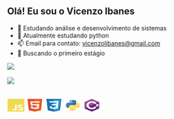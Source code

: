 ## Olá! Eu sou o Vicenzo Ibanes

- 🔭 Estudando análise e desenvolvimento de sistemas
- 🐍 Atualmente estudando python 
- 📫 Email para contato: vicenzolibanes@gmail.com
- 🔎 Buscando o primeiro estágio

<div>
  <img height="180em" src="https://github-readme-stats.vercel.app/api?username=vitibanes&show_icons=true&hide=contribs,prs&cache_seconds=86400&theme=dark"/>
</div>

  <a href="https://www.linkedin.com/in/vicenzo-ibanes-4a786685/" target="_blank"><img src="https://img.shields.io/badge/-LinkedIn-%230077B5?style=for-the-badge&logo=linkedin&logoColor=white" target="_blank"></a>   
</div>

<div style="display: inline_block"><br>
  <img align="center" alt="Rafa-Js" height="30" width="40" src="https://raw.githubusercontent.com/devicons/devicon/master/icons/javascript/javascript-plain.svg">
  <img align="center" alt="Rafa-HTML" height="30" width="40" src="https://raw.githubusercontent.com/devicons/devicon/master/icons/html5/html5-original.svg">
  <img align="center" alt="Rafa-CSS" height="30" width="40" src="https://raw.githubusercontent.com/devicons/devicon/master/icons/css3/css3-original.svg">
  <img align="center" alt="Rafa-Python" height="30" width="40" src="https://raw.githubusercontent.com/devicons/devicon/master/icons/python/python-original.svg">
  <img align="center" alt="Rafa-Csharp" height="30" width="40" src="https://raw.githubusercontent.com/devicons/devicon/master/icons/csharp/csharp-original.svg">
</div>

